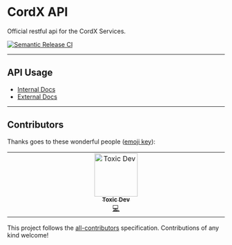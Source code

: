 # CordX API
Official restful api for the CordX Services.

[![Semantic Release CI](https://github.com/CordXApp/API/actions/workflows/release.yml/badge.svg?branch=master)](https://github.com/CordXApp/API/actions/workflows/release.yml)

---

## API Usage 
- [Internal Docs](https://api.cordx.lol/internal)
- [External Docs](https://help.cordx.lol/devs)

---

## Contributors

Thanks goes to these wonderful people ([emoji key](https://allcontributors.org/docs/en/emoji-key)):

<!-- ALL-CONTRIBUTORS-LIST:START - Do not remove or modify this section -->
<!-- prettier-ignore-start -->
<!-- markdownlint-disable -->
<table>
  <tbody>
    <tr>
      <td align="center" valign="top" width="14.28%"><a href="https://github.com/TheRealToxicDev"><img src="https://avatars.githubusercontent.com/u/59587139?v=4?s=100" width="100px;" alt="Toxic Dev"/><br /><sub><b>Toxic Dev</b></sub></a><br /><a href="https://github.com/CordXApp/API/commits?author=" title="Code">💻</a></td>
    </tr>
  </tbody>
</table>

<!-- markdownlint-restore -->
<!-- prettier-ignore-end -->

<!-- ALL-CONTRIBUTORS-LIST:END -->

This project follows the [all-contributors](https://github.com/all-contributors/all-contributors) specification. Contributions of any kind welcome!